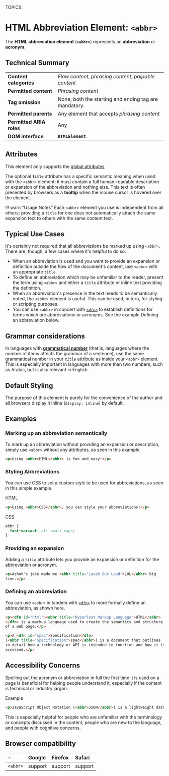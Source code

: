 TOPICS: <abbr>

# HTML Abbreviation Element: `<abbr>`

The **HTML abbreviation element** (**`<abbr>`**) represents an **abbreviation** or **acronym**.

## Technical Summary

|  |  |
| :-- | :-- |
| **Content categories** | *Flow content*, *phrasing content*, *palpable content* |
| **Permitted content** | *Phrasing content* |
| **Tag omission** | None, both the starting and ending tag are mandatory. |
| **Permitted parents** | Any element that accepts *phrasing content* |
| **Permitted ARIA roles** | Any |
| **DOM interface** | **`HTMLElement`** |

## Attributes

This element only supports the [global attributes](/en/webfrontend/HTML_Global_Attributes).

The optional **`title`** attribute has a specific semantic
meaning when used with the `<abbr>` element; it must contain a full human-readable description or
expansion of the abbreviation and nothing else.
This text is often presented by browsers as a **tooltip** when the mouse
cursor is hovered over the element.

!!! warn "Usage Notes"
    Each `<abbr>` element you use is independent from all others; providing a `title` for one does not
    automatically attach the same expansion text to others with the same content text.

## Typical Use Cases

It's certainly not required that all abbreviations be marked up using *`<abbr>`*. There are, though,
a few cases where it's helpful to do so:

- When an abbreviation is used and you want to provide an expansion or definition outside the flow
of the document's content, use `<abbr>` with an appropriate `title`.
- To define an abbreviation which may be unfamiliar to the reader, present the term using `<abbr>`
and either a `title` attribute or inline text providing the definition.
- When an abbreviation's presence in the text needs to be semantically noted, the `<abbr>` element
is useful. This can be used, in turn, for styling or scripting purposes.
- You can use `<abbr>` in concert with *[`<dfn>`](/en/webfrontend/<dfn>)* to establish definitions
for terms which are abbreviations or acronyms. See the example Defining an abbreviation below.

## Grammar considerations

In languages with **[grammatical number](https://en.wikipedia.org/wiki/grammatical%20number)**
(that is, languages where the number of items affects
the grammar of a sentence), use the same grammatical number in your *`title`* attribute as inside your
`<abbr>` element. This is especially important in languages with more than two numbers, such as Arabic,
but is also relevant in English.

## Default Styling

The purpose of this element is purely for the convenience of the author and all browsers display it
inline (`display: inline`) by default.

## Examples

### Marking up an abbreviation semantically

To mark up an abbreviation without providing an expansion or description, simply use `<abbr>`
without any attributes, as seen in this example.

```html
<p>Using <abbr>HTML</abbr> is fun and easy!</p>
```

### Styling Abbreviations

You can use CSS to set a custom style to be used for abbreviations, as seen in this simple example.

HTML

```html
<p>Using <abbr>CSS</abbr>, you can style your abbreviations!</p>
```

CSS

```css
abbr {
  font-variant: all-small-caps;
}
```

### Providing an expansion

Adding a *`title`* attribute lets you provide an expansion or
definition for the abbreviation or acronym.

```html
<p>Ashok's joke made me <abbr title="Laugh Out Loud">LOL</abbr> big
time.</p>
```

### Defining an abbreviation

You can use `<abbr>` in tandem with [`<dfn>`](/en/webfrontend/<dfn>) to more formally define an abbreviation,
as shown here.

```html
<p><dfn id="html"><abbr title="HyperText Markup Language">HTML</abbr>
</dfn> is a markup language used to create the semantics and structure
of a web page.</p>

<p>A <dfn id="spec">Specification</dfn>
(<abbr title="Specification">spec</abbr>) is a document that outlines
in detail how a technology or API is intended to function and how it is
accessed.</p>
```

## Accessibility Concerns

Spelling out the acronym or abbreviation in full the first time it is used on a page is beneficial
for helping people understand it, especially if the content is technical or industry jargon.

Example

```html
<p>JavaScript Object Notation (<abbr>JSON</abbr>) is a lightweight data-interchange format.</p>
```

This is especially helpful for people who are unfamiliar with the terminology or concepts discussed
in the content, people who are new to the language, and people with cognitive concerns.

## Browser compatibility

| - | Google | Firefox | Safari |
| :--- | :--- | :--- | :--- |
| `<abbr>` | support | support | support |

